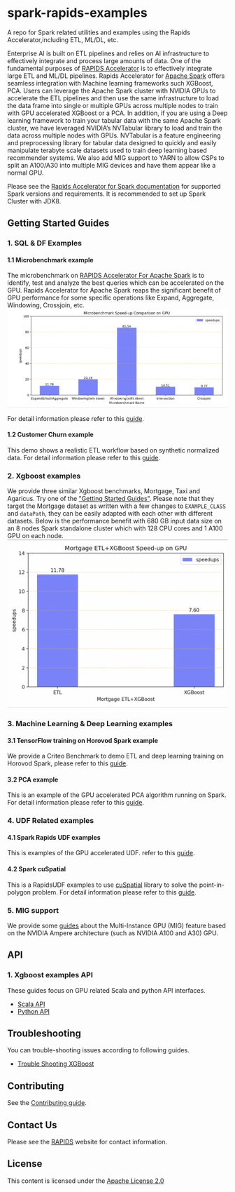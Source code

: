 # spark-rapids-examples

A repo for Spark related utilities and examples using the Rapids Accelerator,including ETL, ML/DL, etc.

Enterprise AI is built on ETL pipelines and relies on AI infrastructure to effectively integrate and
process large amounts of data. One of the fundamental purposes of
[RAPIDS Accelerator](https://nvidia.github.io/spark-rapids/Getting-Started/)
is to effectively integrate large ETL and ML/DL pipelines. Rapids Accelerator for [Apache Spark](https://spark.apache.org/)
offers seamless integration with Machine learning frameworks such XGBoost, PCA. Users can leverage the Apache Spark cluster
with NVIDIA GPUs to accelerate the ETL pipelines and then use the same infrastructure to load the data frame
into single or multiple GPUs across multiple nodes to train with GPU accelerated XGBoost or a PCA.
In addition, if you are using a Deep learning framework to train your tabular data with the same Apache Spark cluster,
we have leveraged NVIDIA’s NVTabular library to load and train the data across multiple nodes with GPUs.
NVTabular is a feature engineering and preprocessing library for tabular data designed to quickly and
easily manipulate terabyte scale datasets used to train deep learning based recommender systems.
We also add MIG support to YARN to allow CSPs to split an A100/A30 into multiple MIG
devices and have them appear like a normal GPU.

Please see the [Rapids Accelerator for Spark documentation](https://nvidia.github.io/spark-rapids/Getting-Started/) for supported
Spark versions and requirements. It is recommended to set up Spark Cluster with JDK8.

## Getting Started Guides

### 1. SQL & DF Examples

#### 1.1 Microbenchmark example
The microbenchmark on [RAPIDS Accelerator For Apache Spark](https://nvidia.github.io/spark-rapids/) is to identify,
test and analyze the best queries which can be accelerated on the GPU. Rapids Accelerator for Apache Spark reaps 
the significant benefit of GPU performance for some specific operations like Expand, Aggregate, Windowing, Crossjoin, etc.
![microbenchmark-speedup](docs/img/guides/microbenchmark-speedups.png)

For detail information please refer to this
[guide](/examples/SQL+DF-Examples/micro-benchmarks).

#### 1.2 Customer Churn example
This demo shows a realistic ETL workflow based on synthetic normalized data. 
For detail information please refer to this
[guide](/examples/SQL+DF-Examples/customer-churn).

### 2. Xgboost examples

We provide three similar Xgboost benchmarks, Mortgage, Taxi and Agaricus.
Try one of the ["Getting Started Guides"](/examples/ETL+XGBoost-Examples).
Please note that they target the Mortgage dataset as written with a few changes
to `EXAMPLE_CLASS` and `dataPath`, they can be easily adapted with each other with different datasets.
Below is the performance benefit with 680 GB input data size on an 8 nodes Spark standalone cluster 
which with 128 CPU cores and 1 A100 GPU on each node.
![mortgage-speedup](docs/img/guides/mortgage-speedups.png)

### 3. Machine Learning & Deep Learning examples

#### 3.1 TensorFlow training on Horovod Spark example
We provide a Criteo Benchmark to demo ETL and deep learning training on Horovod Spark, please refer to
this [guide](/examples/ML+DL-Examples/Spark-DL/criteo_train).

#### 3.2 PCA example
This is an example of the GPU accelerated PCA algorithm running on Spark. For detail information please refer to this
[guide](/examples/ML+DL-Examples/Spark-cuML/pca).

### 4. UDF Related examples

#### 4.1 Spark Rapids UDF examples
This is examples of the GPU accelerated UDF.
refer to this
[guide](/examples/RAPIDS-UDF-Examples/RAPIDS-accelerated-UDFs).

#### 4.2 Spark cuSpatial
This is a RapidsUDF examples to use [cuSpatial](https://github.com/rapidsai/cuspatial) library to
solve the point-in-polygon problem. For detail information please refer to this [guide](/examples/RAPIDS-UDF-Examples/Spark-cuSpatial).

### 5. MIG support
We provide some [guides](/examples/MIG-Support) about the Multi-Instance GPU (MIG) feature based on
the NVIDIA Ampere architecture (such as NVIDIA A100 and A30) GPU.

## API
### 1. Xgboost examples API

These guides focus on GPU related Scala and python API interfaces.
- [Scala API](/docs/api-docs/xgboost-examples-api-docs/scala.md)
- [Python API](/docs/api-docs/xgboost-examples-api-docs/python.md)

## Troubleshooting
You can trouble-shooting issues according to following guides.
- [Trouble Shooting XGBoost](/docs/trouble-shooting/xgboost-examples-trouble-shooting.md)

## Contributing
See the [Contributing guide](CONTRIBUTING.md).

## Contact Us

Please see the [RAPIDS](https://rapids.ai/community.html) website for contact information.

## License

This content is licensed under the [Apache License 2.0](/LICENSE)
